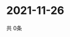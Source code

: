 # 2021-11-26
  共 0条

  <!-- BEGIN -->
  <!-- 最后更新时间Fri Nov 26 2021 23:03:23 GMT+0000 (Coordinated Universal Time) -->
  
  <!-- END -->
  
  